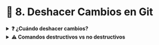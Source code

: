 # 🔄 8. Deshacer Cambios en Git
<details>
  <summary><strong>❓ ¿Cuándo deshacer cambios?</strong></summary>

Situaciones comunes donde necesitamos deshacer:

- 🛑 El proyecto dejó de funcionar después de un cambio.
- 🧠 Queremos recuperar código eliminado por error.
- 🗑️ Deseamos restaurar archivos eliminados.

Git nos ofrece herramientas tanto destructivas como no destructivas para estos casos.
</details>
<details>
  <summary><strong>⚠️ Comandos destructivos vs no destructivos</strong></summary>

- **Destructivos**: Modifican el historial de commits (¡úselos con cuidado!).
- **No destructivos**: Trabajan con el historial, pero **no lo modifican permanentemente**.

**Ejemplo**:
- `git reset` → destructivo
- `git revert`, `git checkout` → no destructivos
</details>